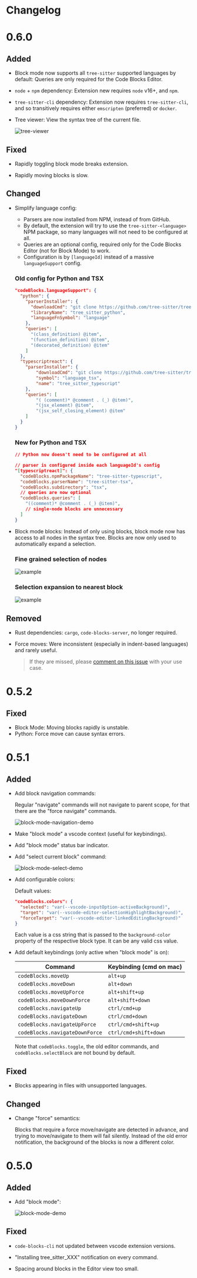 # Changelog

# 0.6.0

## Added

- Block mode now supports all `tree-sitter` supported languages by default: Queries
  are only required for the Code Blocks Editor.

- `node` + `npm` dependency: Extension new requires `node` v16+, and `npm`.

- `tree-sitter-cli` dependency: Extension now requires `tree-sitter-cli`, and so
  transitively requires either `emscripten` (preferred) or `docker`.

- Tree viewer: View the syntax tree of the current file.

  ![tree-viewer](./assets/examples/Tree_Viewer.gif)

## Fixed

- Rapidly toggling block mode breaks extension.

- Rapidly moving blocks is slow.

## Changed

- Simplify language config:

  - Parsers are now installed from NPM, instead of from GitHub.
  - By default, the extension will try to use the `tree-sitter-<language>` NPM package, so
    many languages will not need to be configured at all.
  - Queries are an optional config, required only for the Code Blocks Editor (not for
    Block Mode) to work.
  - Configuration is by `[languageId]` instead of a massive `languageSupport` config.

  ### Old config for Python and TSX

  ```json
  "codeBlocks.languageSupport": {
    "python": {
      "parserInstaller": {
        "downloadCmd": "git clone https://github.com/tree-sitter/tree-sitter-python",
        "libraryName": "tree_sitter_python",
        "languageFnSymbol": "language"
      },
      "queries": [
        "(class_definition) @item",
        "(function_definition) @item",
        "(decorated_definition) @item"
      ]
    },
    "typescriptreact": {
      "parserInstaller": {
          "downloadCmd": "git clone https://github.com/tree-sitter/tree-sitter-typescript",
          "symbol": "language_tsx",
          "name": "tree_sitter_typescript"
      },
      "queries": [
          "( (comment)* @comment . (_) @item)",
          "(jsx_element) @item",
          "(jsx_self_closing_element) @item"
      ]
    }
  }
  ```

  ### New for Python and TSX

  ```json
  // Python now doesn't need to be configured at all

  // parser is configured inside each languageId's config
  "[typescriptreact]": {
    "codeBlocks.npmPackageName": "tree-sitter-typescript",
    "codeBlocks.parserName": "tree-sitter-tsx",
    "codeBlocks.subdirectory": "tsx",
    // queries are now optional
    "codeBlocks.queries": [
      "((comment)* @comment . (_) @item)",
      // single-node blocks are unnecessary
    ]
  }
  ```

- Block mode blocks: Instead of only using blocks, block mode now has
  access to all nodes in the syntax tree. Blocks are now only used to automatically
  expand a selection.

  ### Fine grained selection of nodes

  ![example](./assets/examples/Block_Mode_-_Select_-_TypeScript.gif)

  ### Selection expansion to nearest block

  ![example](./assets/examples/Block_Mode_-_Select_-_TypeScript_-_Selection_expands_to_block.gif)

## Removed

- Rust dependencies: `cargo`, `code-blocks-server`, no longer required.

- Force moves: Were inconsistent (especially in indent-based languages) and rarely useful.

  > If they are missed, please [comment on this issue](https://github.com/selfint/code-blocks/issues/160) with your use case.

# 0.5.2

## Fixed

- Block Mode: Moving blocks rapidly is unstable.
- Python: Force move can cause syntax errors.

# 0.5.1

## Added

- Add block navigation commands:

  Regular "navigate" commands will not navigate to parent scope,
  for that there are the "force navigate" commands.

  ![block-mode-navigation-demo](https://raw.githubusercontent.com/selfint/code-blocks/vscode-extension-v0.5.1/vscode-extension/assets/block-mode/Code%20Blocks%20Demo%20-%20Block%20Mode%20-%20navigation%201.gif)

- Make "block mode" a vscode context (useful for keybindings).

- Add "block mode" status bar indicator.

- Add "select current block" command:

  ![block-mode-select-demo](https://raw.githubusercontent.com/selfint/code-blocks/vscode-extension-v0.5.1/vscode-extension/assets/block-mode/Code%20Blocks%20Demo%20-%20Block%20Mode%20-%20select%201.gif)

- Add configurable colors:

  Default values:

  ```json
  "codeBlocks.colors": {
    "selected": "var(--vscode-inputOption-activeBackground)",
    "target": "var(--vscode-editor-selectionHighlightBackground)",
    "forceTarget": "var(--vscode-editor-linkedEditingBackground)"
  }
  ```

  Each value is a css string that is passed to the `background-color` property
  of the respective block type. It can be any valid css value.

- Add default keybindings (only active when "block mode" is on):

  | Command                        | Keybinding (cmd on mac) |
  | ------------------------------ | ----------------------- |
  | `codeBlocks.moveUp`            | `alt+up`                |
  | `codeBlocks.moveDown`          | `alt+down`              |
  | `codeBlocks.moveUpForce`       | `alt+shift+up`          |
  | `codeBlocks.moveDownForce`     | `alt+shift+down`        |
  | `codeBlocks.navigateUp`        | `ctrl/cmd+up`           |
  | `codeBlocks.navigateDown`      | `ctrl/cmd+down`         |
  | `codeBlocks.navigateUpForce`   | `ctrl/cmd+shift+up`     |
  | `codeBlocks.navigateDownForce` | `ctrl/cmd+shift+down`   |

  Note that `codeBlocks.toggle`, the old editor commands, and
  `codeBlocks.selectBlock` are not bound by default.

## Fixed

- Blocks appearing in files with unsupported languages.

## Changed

- Change "force" semantics:

  Blocks that require a force move/navigate are detected in advance,
  and trying to move/navigate to them will fail silently. Instead of
  the old error notification, the background of the blocks is
  now a different color.

# 0.5.0

## Added

- Add "block mode":

  ![block-mode-demo](https://raw.githubusercontent.com/selfint/code-blocks/vscode-extension-v0.5.0/vscode-extension/assets/block-mode/Code%20Blocks%20Demo%20-%20Block%20Mode%20-%20rust%201.gif)

## Fixed

- `code-blocks-cli` not updated between vscode extension versions.

- "Installing tree_sitter_XXX" notification on every command.

- Spacing around blocks in the Editor view too small.

